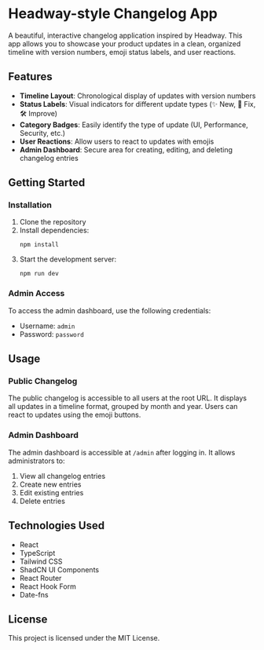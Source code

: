# Headway-style Changelog App

A beautiful, interactive changelog application inspired by Headway. This app allows you to showcase your product updates in a clean, organized timeline with version numbers, emoji status labels, and user reactions.

## Features

- **Timeline Layout**: Chronological display of updates with version numbers
- **Status Labels**: Visual indicators for different update types (✨ New, 🐛 Fix, 🛠 Improve)
- **Category Badges**: Easily identify the type of update (UI, Performance, Security, etc.)
- **User Reactions**: Allow users to react to updates with emojis
- **Admin Dashboard**: Secure area for creating, editing, and deleting changelog entries

## Getting Started

### Installation

1. Clone the repository
2. Install dependencies:
   ```
   npm install
   ```
3. Start the development server:
   ```
   npm run dev
   ```

### Admin Access

To access the admin dashboard, use the following credentials:
- Username: `admin`
- Password: `password`

## Usage

### Public Changelog

The public changelog is accessible to all users at the root URL. It displays all updates in a timeline format, grouped by month and year. Users can react to updates using the emoji buttons.

### Admin Dashboard

The admin dashboard is accessible at `/admin` after logging in. It allows administrators to:

1. View all changelog entries
2. Create new entries
3. Edit existing entries
4. Delete entries

## Technologies Used

- React
- TypeScript
- Tailwind CSS
- ShadCN UI Components
- React Router
- React Hook Form
- Date-fns

## License

This project is licensed under the MIT License.